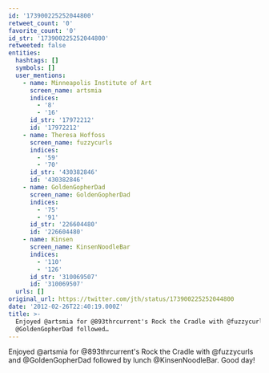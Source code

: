```yaml
---
id: '173900225252044800'
retweet_count: '0'
favorite_count: '0'
id_str: '173900225252044800'
retweeted: false
entities:
  hashtags: []
  symbols: []
  user_mentions:
    - name: Minneapolis Institute of Art
      screen_name: artsmia
      indices:
        - '8'
        - '16'
      id_str: '17972212'
      id: '17972212'
    - name: Theresa Hoffoss
      screen_name: fuzzycurls
      indices:
        - '59'
        - '70'
      id_str: '430382846'
      id: '430382846'
    - name: GoldenGopherDad
      screen_name: GoldenGopherDad
      indices:
        - '75'
        - '91'
      id_str: '226604480'
      id: '226604480'
    - name: Kinsen
      screen_name: KinsenNoodleBar
      indices:
        - '110'
        - '126'
      id_str: '310069507'
      id: '310069507'
  urls: []
original_url: https://twitter.com/jth/status/173900225252044800
date: '2012-02-26T22:40:19.000Z'
title: >-
  Enjoyed @artsmia for @893thrcurrent's Rock the Cradle with @fuzzycurls and
  @GoldenGopherDad followed…
---
```


Enjoyed @artsmia for @893thrcurrent's Rock the Cradle with @fuzzycurls and @GoldenGopherDad followed by lunch @KinsenNoodleBar. Good day!
